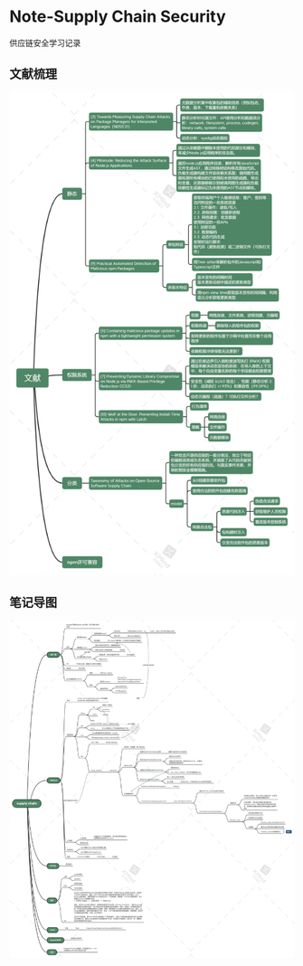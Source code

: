 # Note-Supply Chain Security

供应链安全学习记录
<!--more-->



## 文献梳理
<div align=center><img src='./research.png'></div>

## 笔记导图
<div align=center><img src='./supply chain.png'></div>
